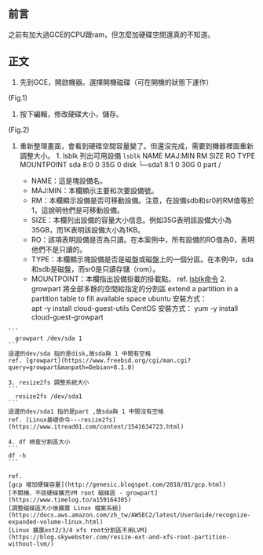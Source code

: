 ## 前言
  之前有加大過GCE的CPU跟ram，但怎麼加硬碟空間還真的不知道。
## 正文
  1. 先到GCE，開啟機器。選擇開機磁碟（可在開機的狀態下運作）

  (Fig.1)

  1. 按下編輯，修改硬碟大小，儲存。

  (Fig.2)

  1. 重新整理畫面，會看到硬碟空間容量變了。但還沒完成，需要到機器裡面重新調整大小。
    1. lsblk 列出可用設備
    ```
    lsblk
    ```
    NAME   MAJ:MIN RM SIZE RO TYPE MOUNTPOINT
    sda      8:0    0  35G  0 disk
    └─sda1   8:1    0  30G  0 part /

      - NAME：這是塊設備名。
      - MAJ:MIN：本欄顯示主要和次要設備號。
      - RM：本欄顯示設備是否可移動設備。注意，在設備sdb和sr0的RM值等於1，這說明他們是可移動設備。
      - SIZE：本欄列出設備的容量大小信息。例如35G表明該設備大小為35GB，而1K表明該設備大小為1KB。
      - RO：該項表明設備是否為只讀。在本案例中，所有設備的RO值為0，表明他們不是只讀的。
      - TYPE：本欄顯示塊設備是否是磁盤或磁盤上的一個分區。在本例中，sda和sdb是磁盤，而sr0是只讀存儲（rom）。
      - MOUNTPOINT：本欄指出設備掛載的掛載點。
      ref. [lsblk命令](https://man.linuxde.net/lsblk)
    2.  growpart 將全部多餘的空間給指定的分割區
      extend  a partition	in a partition table to	fill available space
      ubuntu 安裝方式：      
        apt -y install cloud-guest-utils
      CentOS 安裝方式：
        yum -y install cloud-guest-growpart

    ```
      growpart /dev/sda 1
    ```
    這邊的dev/sda 指的是disk,故sda與 1 中間有空格
    ref. [growpart](https://www.freebsd.org/cgi/man.cgi?query=growpart&manpath=Debian+8.1.0)

    3. resize2fs 調整系統大小
    ```
      resize2fs /dev/sda1
    ```
    這邊的dev/sda1 指的是part ,故sda與 1 中間沒有空格
    ref. [Linux基礎命令---resize2fs](https://www.itread01.com/content/1541634723.html)

    4. df 檢查分割區大小
    ```
    df -h
    ```

    ref.
    [gcp 增加硬碟容量](http://genesic.blogspot.com/2018/01/gcp.html)
    [不關機、不拔硬碟擴充VM root 磁碟區 - growpart](https://www.timelog.to/a159164305)
    [調整磁碟區大小後擴展 Linux 檔案系統](https://docs.aws.amazon.com/zh_tw/AWSEC2/latest/UserGuide/recognize-expanded-volume-linux.html)
    [Linux 擴展ext2/3/4 xfs root分割區不用LVM](https://blog.skywebster.com/resize-ext-and-xfs-root-partition-without-lvm/)
